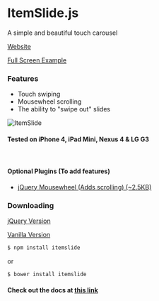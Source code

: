 ItemSlide.js
===================

A simple and beautiful touch carousel

[Website](http://itemslide.github.io/)

[Full Screen Example](http://itemslide.github.io/examples/fullscreen_navigation/)

### Features
- Touch swiping
- Mousewheel scrolling
- The ability to "swipe out" slides


![ItemSlide](https://raw.github.com/itemslide/itemslide.github.io/master/website-src/img/itemslide.png)



#### Tested on iPhone 4, iPad Mini, Nexus 4 & LG G3
<br/>


#### Optional Plugins (To add features)
- [jQuery Mousewheel (Adds scrolling) (~2.5KB)](http://itemslide.github.io/dependencies/jquery.mousewheel.min.js)



### Downloading

[jQuery Version](http://itemslide.github.io/dist/itemslide.min.js)

[Vanilla Version](http://itemslide.github.io/dist/itemslide.vanilla.min.js)

```bash
$ npm install itemslide
```
or
```bash
$ bower install itemslide
```

#### Check out the docs at [this link](http://itemslide.github.io/docs)